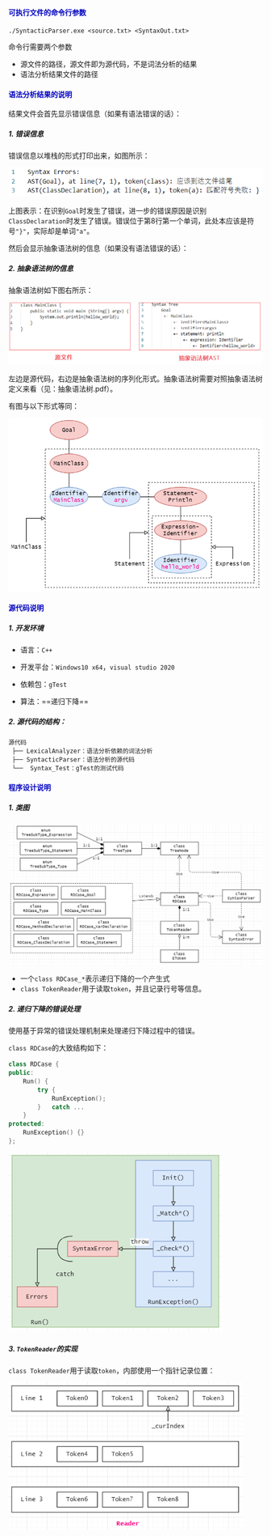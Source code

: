 #### <span style="color:#0202c0;">可执行文件的命令行参数</span>

```shell
./SyntacticParser.exe <source.txt> <SyntaxOut.txt>
```

命令行需要两个参数

- 源文件的路径，源文件即为源代码，不是词法分析的结果
- 语法分析结果文件的路径



#### <span style="color:#0202c0;">语法分析结果的说明</span>

结果文件会首先显示错误信息（如果有语法错误的话）：

##### 1. 错误信息

错误信息以堆栈的形式打印出来，如图所示：



<img src=".pictures/image-20200510164708596.png" alt="image-20200510164708596" style="zoom:80%;" />



上图表示：在识别`Goal`时发生了错误，进一步的错误原因是识别`ClassDeclaration`时发生了错误。错误位于第8行第一个单词，此处本应该是符号`"}"`，实际却是单词`"a"`。



然后会显示抽象语法树的信息（如果没有语法错误的话）：

##### 2. 抽象语法树的信息

抽象语法树如下图右所示：

<img src=".pictures/image-20200510165422934.png" alt="image-20200510165422934" style="zoom:80%;" />

左边是源代码，右边是抽象语法树的序列化形式。抽象语法树需要对照抽象语法树定义来看（见：抽象语法树.pdf）。

有图与以下形式等同：

<img src=".pictures/image-20200510170935675.png" alt="image-20200510170935675" style="zoom:80%;" />



#### <span style="color:#0202c0;">源代码说明</span>

##### 1. 开发环境

- 语言：`C++`
- 开发平台：`Windows10 x64`，`visual studio 2020`
- 依赖包：`gTest`

- 算法：==递归下降==

##### 2. 源代码的结构：

```cpp
源代码
 ├── LexicalAnalyzer：语法分析依赖的词法分析
 ├── SyntacticParser：语法分析的源代码
 └──  Syntax_Test：gTest的测试代码
```



#### <span style="color:#0202c0;">程序设计说明</span>

##### 1. 类图

<img src=".pictures/image-20200510180804812.png" alt="image-20200510180804812" style="zoom:80%;" />

- 一个`class RDCase_*`表示递归下降的一个产生式
- `class TokenReader`用于读取`token`，并且记录行号等信息。



##### 2. 递归下降的错误处理

使用基于异常的错误处理机制来处理递归下降过程中的错误。

`class RDCase`的大致结构如下：

```cpp
class RDCase {
public:
    Run() {
    	try {
        	RunException();
        }	catch ...
    }
protected:
    RunException() {}
};
```

<img src=".pictures/image-20200510181143325.png" alt="image-20200510181143325" style="zoom:80%;" />



##### 3. `TokenReader`的实现

`class TokenReader`用于读取`token`，内部使用一个指针记录位置：

<img src=".pictures/image-20200510181440149.png" alt="image-20200510181440149" style="zoom:80%;" />

